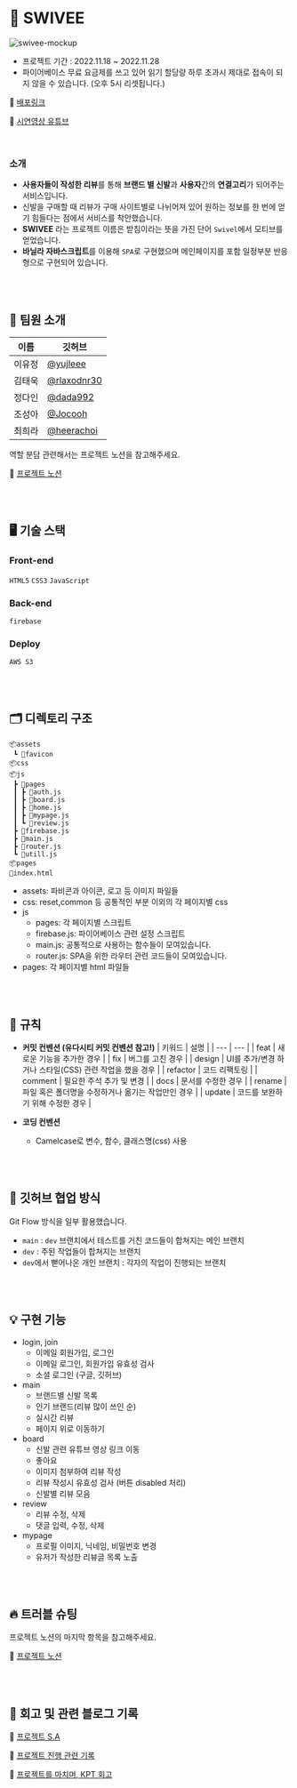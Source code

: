 # 👟 **SWIVEE**

![swivee-mockup](https://user-images.githubusercontent.com/82587107/207751153-d6e53b27-0853-4bac-8082-9c4f54f22c3e.jpg)

- 프로젝트 기간 : 2022.11.18 ~ 2022.11.28
- 파이어베이스 무료 요금제를 쓰고 있어 읽기 할당량 하루 초과시 제대로 접속이 되지 않을 수 있습니다. (오후 5시 리셋됩니다.)

🔗 [배포링크](http://swivee.shop/)

🔗 [시연영상 유튜브](https://www.youtube.com/watch?v=i2lWnXUfahQ)

<br/>

### 소개

- **사용자들이 작성한 리뷰**를 통해 **브랜드 별 신발**과 **사용자**간의 **연결고리**가 되어주는 서비스입니다.
- 신발을 구매할 때 리뷰가 구매 사이트별로 나뉘어져 있어 원하는 정보를 한 번에 얻기 힘들다는 점에서 서비스를 착안했습니다.
- **SWIVEE** 라는 프로젝트 이름은 받침이라는 뜻을 가진 단어 `Swivel`에서 모티브를 얻었습니다.
- **바닐라 자바스크립트**를 이용해 `SPA`로 구현했으며 메인페이지를 포함 일정부분 반응형으로 구현되어 있습니다.

<br/>
<br/>

## 🙌 팀원 소개

| 이름   | 깃허브                                       |
| ------ | -------------------------------------------- |
| 이유정 | [@yujleee](https://github.com/yujleee)       |
| 김태욱 | [@rlaxodnr30](https://github.com/rlaxodnr30) |
| 정다인 | [@dada992](https://github.com/dada992)       |
| 조성아 | [@Jocooh](https://github.com/Jocooh)         |
| 최희라 | [@heerachoi](https://github.com/heerachoi)   |

역할 분담 관련해서는 프로젝트 노션을 참고해주세요.

📑 [프로젝트 노션](https://yjworking.notion.site/JS-98b418dd84c44d82a0f27f2b4d424e31)

<br/>
<br/>

## 🖥 기술 스택

### Front-end

`HTML5` `CSS3` `JavaScript`

### Back-end

`firebase`

### Deploy

`AWS S3`

<br/>
<br/>

## 🗂 디렉토리 구조

```
📦assets
 ┗ 📂favicon
📦css
📦js
 ┣ 📂pages
 ┃ ┣ 📜auth.js
 ┃ ┣ 📜board.js
 ┃ ┣ 📜home.js
 ┃ ┣ 📜mypage.js
 ┃ ┗ 📜review.js
 ┣ 📜firebase.js
 ┣ 📜main.js
 ┣ 📜router.js
 ┗ 📜utill.js
📦pages
📜index.html
```

- assets: 파비콘과 아이콘, 로고 등 이미지 파일들
- css: reset,common 등 공통적인 부분 이외의 각 페이지별 css
- js
  - pages: 각 페이지별 스크립트
  - firebase.js: 파이어베이스 관련 설정 스크립트
  - main.js: 공통적으로 사용하는 함수들이 모여있습니다.
  - router.js: SPA을 위한 라우터 관련 코드들이 모여있습니다.
- pages: 각 페이지별 html 파일들

<br/>
<br/>

## 🤝 규칙


- **커밋 컨벤션 (유다시티 커밋 컨벤션 참고!)**
    | 키워드 | 설명 |
    | --- | --- |
    | feat | 새로운 기능을 추가한 경우 |
    | fix | 버그를 고친 경우 |
    | design | UI를 추가/변경 하거나 스타일(CSS) 관련 작업을 했을 경우 |
    | refactor | 코드 리팩토링 |
    | comment | 필요한 주석 추가 및 변경 |
    | docs | 문서를 수정한 경우 |
    | rename | 파일 혹은 폴더명을 수정하거나 옮기는 작업만인 경우 |
    | update | 코드를 보완하기 위해 수정한 경우 |

- **코딩 컨벤션**
    - Camelcase로 변수, 함수, 클래스명(css) 사용

<br/>
<br/>

## 👥 깃허브 협업 방식

Git Flow 방식을 일부 활용했습니다.

- `main` : `dev` 브랜치에서 테스트를 거친 코드들이 합쳐지는 메인 브랜치
- `dev` : 주된 작업들이 합쳐지는 브랜치
- `dev`에서 뻗어나온 개인 브랜치 : 각자의 작업이 진행되는 브랜치

<br/>
<br/>

## 💡 구현 기능

- login, join
  * 이메일 회원가입, 로그인
  * 이메일 로그인, 회원가입 유효성 검사
  * 소셜 로그인 (구글, 깃허브)
- main
  * 브랜드별 신발 목록
  * 인기 브랜드(리뷰 많이 쓰인 순)
  * 실시간 리뷰
  * 페이지 위로 이동하기
- board
  * 신발 관련 유튜브 영상 링크 이동
  * 좋아요
  * 이미지 첨부하여 리뷰 작성
  * 리뷰 작성시 유효성 검사 (버튼 disabled 처리)
  * 신발별 리뷰 모음
- review
  * 리뷰 수정, 삭제
  * 댓글 입력, 수정, 삭제
- mypage
  * 프로필 이미지, 닉네임, 비밀번호 변경
  * 유저가 작성한 리뷰글 목록 노출


<br/>
<br/>

## 🔥 트러블 슈팅

프로젝트 노션의 마지막 항목을 참고해주세요.

📑 [프로젝트 노션](https://yjworking.notion.site/JS-98b418dd84c44d82a0f27f2b4d424e31)

<br/>
<br/>

## 📝 회고 및 관련 블로그 기록

🎉 [프로젝트 S.A](https://i-ten.tistory.com/215)

📑 [프로젝트 진행 관련 기록](https://i-ten.tistory.com/217)

📓 [프로젝트를 마치며, KPT 회고](https://i-ten.tistory.com/229)
